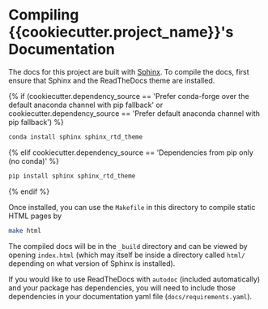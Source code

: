 # Compiling {{cookiecutter.project_name}}'s Documentation

The docs for this project are built with [Sphinx](http://www.sphinx-doc.org/en/master/).
To compile the docs, first ensure that Sphinx and the ReadTheDocs theme are installed.

{% if (cookiecutter.dependency_source == 'Prefer conda-forge over the default anaconda channel with pip fallback' or cookiecutter.dependency_source == 'Prefer default anaconda channel with pip fallback') %}
```bash
conda install sphinx sphinx_rtd_theme 
```
{% elif cookiecutter.dependency_source == 'Dependencies from pip only (no conda)' %}
```bash
pip install sphinx sphinx_rtd_theme
```
{% endif %}

Once installed, you can use the `Makefile` in this directory to compile static HTML pages by
```bash
make html
```

The compiled docs will be in the `_build` directory and can be viewed by opening `index.html` (which may itself 
be inside a directory called `html/` depending on what version of Sphinx is installed).

If you would like to use ReadTheDocs with `autodoc` (included automatically) and your package has dependencies, you will need to include those dependencies in your documentation yaml file (`docs/requirements.yaml`).